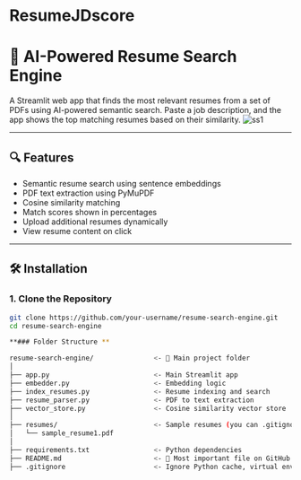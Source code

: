 # ResumeJDscore
# 🧠 AI-Powered Resume Search Engine

A Streamlit web app that finds the most relevant resumes from a set of PDFs using AI-powered semantic search. Paste a job description, and the app shows the top matching resumes based on their similarity.
![ss1](https://github.com/user-attachments/assets/c7db1505-b3a3-4b4e-b845-351e17c277bf)

---

## 🔍 Features

- Semantic resume search using sentence embeddings
- PDF text extraction using PyMuPDF
- Cosine similarity matching
- Match scores shown in percentages
- Upload additional resumes dynamically
- View resume content on click

---

## 🛠️ Installation

### 1. Clone the Repository

```bash
git clone https://github.com/your-username/resume-search-engine.git
cd resume-search-engine

**### Folder Structure **

resume-search-engine/               <- 🔹 Main project folder
│
├── app.py                          <- Main Streamlit app
├── embedder.py                     <- Embedding logic
├── index_resumes.py                <- Resume indexing and search
├── resume_parser.py                <- PDF to text extraction
├── vector_store.py                 <- Cosine similarity vector store
│
├── resumes/                        <- Sample resumes (you can .gitignore this)
│   └── sample_resume1.pdf
│
├── requirements.txt                <- Python dependencies
├── README.md                       <- 📄 Most important file on GitHub!
├── .gitignore                      <- Ignore Python cache, virtual env, PDFs, etc.

